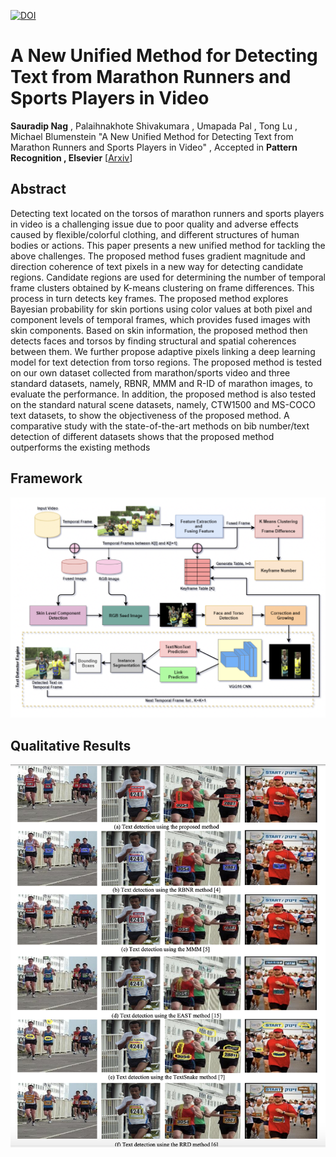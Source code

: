[![DOI](https://zenodo.org/badge/253724002.svg)](https://zenodo.org/badge/latestdoi/253724002)


# A New Unified Method for Detecting Text from Marathon Runners and Sports Players in Video
**Sauradip Nag** , Palaihnakhote Shivakumara , Umapada Pal , Tong Lu , Michael Blumenstein "A New Unified Method for Detecting Text from Marathon Runners and Sports Players in Video" , Accepted in **Pattern Recognition , Elsevier** [[Arxiv](https://arxiv.org/pdf/2005.12524.pdf)]

## Abstract
Detecting text located on the torsos of marathon runners and sports players in video is a challenging issue due to poor quality and adverse effects caused by flexible/colorful clothing, and different structures of human bodies or actions. This paper presents a new unified method for tackling the above challenges. The proposed method fuses gradient magnitude and direction coherence of text pixels in a new way for detecting candidate regions. Candidate regions are used for determining the number of temporal frame clusters obtained by K-means clustering on frame differences. This process in turn detects key frames. The proposed method explores Bayesian probability for skin portions using color values at both pixel and component levels of temporal frames, which provides fused images with skin components. Based on skin information, the proposed method then detects faces and torsos by finding structural and spatial coherences between them. We further propose adaptive pixels linking a deep learning model for text detection from torso regions. The proposed method is tested on our own dataset collected from marathon/sports video and three standard datasets, namely, RBNR, MMM and R-ID of marathon images, to evaluate the performance. In addition, the proposed method is also tested on the standard natural scene datasets, namely, CTW1500 and MS-COCO text datasets, to show the objectiveness of the proposed method. A comparative study with the state-of-the-art methods on bib number/text detection of different datasets shows that the proposed method outperforms the existing methods

## Framework

![Architecture](https://github.com/sauradip/PR_scene_text/blob/master/imgs/pr_after.png)

## Qualitative Results

![Qualitative](https://github.com/sauradip/PR_scene_text/blob/master/imgs/Screenshot%202020-04-16%20at%2010.59.38%20PM.png)
